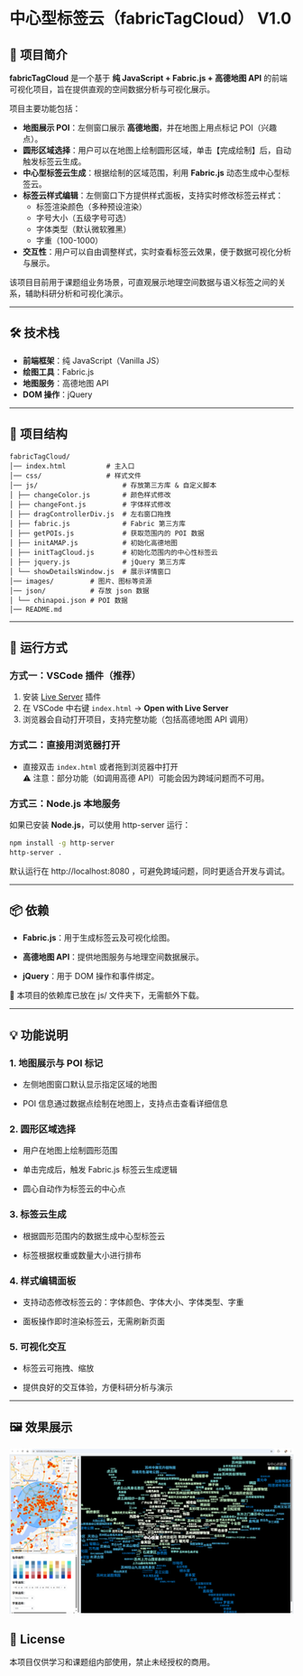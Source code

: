 # 中心型标签云（fabricTagCloud） V1.0

## 📖 项目简介

**fabricTagCloud** 是一个基于 **纯 JavaScript + Fabric.js + 高德地图 API** 的前端可视化项目，旨在提供直观的空间数据分析与可视化展示。

项目主要功能包括：

- **地图展示 POI**：左侧窗口展示 **高德地图**，并在地图上用点标记 POI（兴趣点）。
- **圆形区域选择**：用户可以在地图上绘制圆形区域，单击【完成绘制】后，自动触发标签云生成。
- **中心型标签云生成**：根据绘制的区域范围，利用 **Fabric.js** 动态生成中心型标签云。
- **标签云样式编辑**：左侧窗口下方提供样式面板，支持实时修改标签云样式：
  - 标签渲染颜色（多种预设渲染）
  - 字号大小（五级字号可选）
  - 字体类型（默认微软雅黑）
  - 字重（100-1000）
- **交互性**：用户可以自由调整样式，实时查看标签云效果，便于数据可视化分析与展示。

该项目目前用于课题组业务场景，可直观展示地理空间数据与语义标签之间的关系，辅助科研分析和可视化演示。

---

## 🛠 技术栈

- **前端框架**：纯 JavaScript（Vanilla JS）
- **绘图工具**：Fabric.js
- **地图服务**：高德地图 API
- **DOM 操作**：jQuery

---

## 📂 项目结构

```text
fabricTagCloud/
│── index.html          # 主入口
│── css/                # 样式文件
│── js/                     # 存放第三方库 & 自定义脚本
│ ├── changeColor.js        # 颜色样式修改
│ ├── changeFont.js         # 字体样式修改
│ ├── dragControllerDiv.js  # 左右窗口拖拽
│ ├── fabric.js             # Fabric 第三方库
│ ├── getPOIs.js            # 获取范围内的 POI 数据
│ ├── initAMAP.js           # 初始化高德地图
│ ├── initTagCloud.js       # 初始化范围内的中心性标签云
│ ├── jquery.js             # jQuery 第三方库
│ └── showDetailsWindow.js  # 展示详情窗口
│── images/         # 图片、图标等资源
│── json/           # 存放 json 数据
│ └── chinapoi.json # POI 数据
│── README.md
```

---

## 🚀 运行方式

### 方式一：VSCode 插件（推荐）

1. 安装 [Live Server](https://marketplace.visualstudio.com/items?itemName=ritwickdey.LiveServer) 插件
2. 在 VSCode 中右键 `index.html` → **Open with Live Server**
3. 浏览器会自动打开项目，支持完整功能（包括高德地图 API 调用）

### 方式二：直接用浏览器打开

- 直接双击 `index.html` 或者拖到浏览器中打开  
  ⚠️ 注意：部分功能（如调用高德 API）可能会因为跨域问题而不可用。

### 方式三：Node.js 本地服务

如果已安装 **Node.js**，可以使用 http-server 运行：

```bash
npm install -g http-server
http-server .
```

默认运行在 http://localhost:8080 ，可避免跨域问题，同时更适合开发与调试。

---

## 📦 依赖

- **Fabric.js**：用于生成标签云及可视化绘图。

- **高德地图 API**：提供地图服务与地理空间数据展示。

- **jQuery**：用于 DOM 操作和事件绑定。

📌 本项目的依赖库已放在 js/ 文件夹下，无需额外下载。

---

## 💡 功能说明

### 1. 地图展示与 POI 标记

- 左侧地图窗口默认显示指定区域的地图

- POI 信息通过数据点绘制在地图上，支持点击查看详细信息

### 2. 圆形区域选择

- 用户在地图上绘制圆形范围

- 单击完成后，触发 Fabric.js 标签云生成逻辑

- 圆心自动作为标签云的中心点

### 3. 标签云生成

- 根据圆形范围内的数据生成中心型标签云

- 标签根据权重或数量大小进行排布

### 4. 样式编辑面板

- 支持动态修改标签云的：字体颜色、字体大小、字体类型、字重

- 面板操作即时渲染标签云，无需刷新页面

### 5. 可视化交互

- 标签云可拖拽、缩放

- 提供良好的交互体验，方便科研分析与演示

---

## 🖼 效果展示

![效果图](./images/graphical_result.png)

## 📜 License

本项目仅供学习和课题组内部使用，禁止未经授权的商用。
